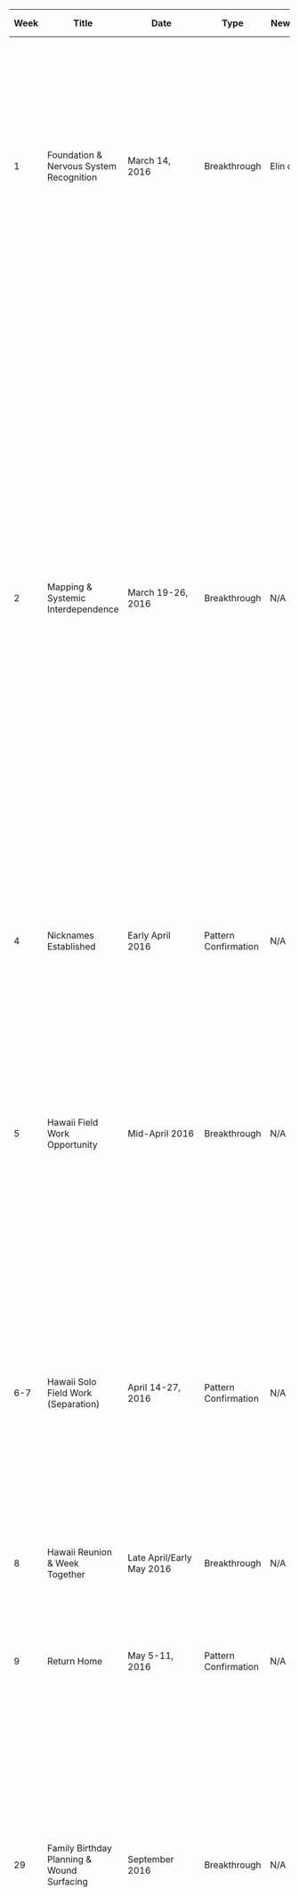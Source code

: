 | Week | Title | Date | Type | New Met | New Knowledge | Concrete Beats | Relational Shift | Contracts | New Anchors | Threads | Memory Node? |
|------|-------|------|------|---------|---------------|---|---|---|---|---|---|
| 1 | Foundation & Nervous System Recognition | March 14, 2016 | Breakthrough | Elin only | Bookstore, first coffee, rain walk, Pippin approval, blowjob resolution | Bookstore wet-dog entrance; first coffee "you're exactly my speed"; rain walk home (she came back through sensory hell, called out saliva boundary at first kiss); Pippin's approval; blowjob resolution conversation (Saturday afternoon post-lunch, eight-layer excavation, Pippin's mid-crisis intervention) | Special interest collision recognized; mutual care confirmed; reciprocity over specific acts established; blowjob anxiety = fear of disappointment/keeping score, not frequency; saliva hard limit named and honored from first kiss | Blowjob resolution contract: she names spirals, he never hints disappointment; "I'm not a sun person pretending to like shade"; Performance = hard boundary; Reciprocity = baseline; jealousy normalized as reciprocal; saliva boundary = non-negotiable | Verbal: "You're exactly my speed" (nervous system match); "I'm so screwed" (mutual recognition); Sensory: forehead-to-forehead (reset button), hair-grip (grounding/arousal fusion), thumb circles (micro-regulatory); Behavioral: coat buttoning while overwhelmed (she tracked him back); Pippin's claim on Elin (first outsider approval); saliva boundary honored without negotiation | → Sexual frequency baseline (ongoing); → Touch mapping (Week 2); → Verbal triggers undiscovered; ⟳ Pattern forming (both throw vulnerable things expecting flat response, keep getting matched); ✓ Pippin approval milestone; ✓ Saliva boundary established as non-negotiable from first kiss | Yes |
| 2 | Mapping & Systemic Interdependence | March 19-26, 2016 | Breakthrough | N/A | Couch mapping (Saturday afternoon + evening continuation), systemic interdependence named, "good girl" discovered, live feed narration born, biting unlocked, massage certification revealed, breast mapping, first couch sex | Couch afternoon: traces ribs asking "what pulls where?"; "good girl" lands and she combusts; systemic interdependence named out loud ("you give me access to my own system"); anatomical roadmap laid with sensory previews; *please* from her = wrecks him; massage certification revealed (identity-level); special interest collision recognized; biting unlocked after years of wanting; first location claiming (couch); first sex on couch with live feed narration; evening kitchen scene (him cooking, her on counter, Pippin supervising); sound warning about massage drops; injuries disclosed (knee, ribs); "God, I love you" casual integration; inside-elbow boundary named (blood work trauma); body vulnerability data handed over | Systemic interdependence named ("you give me access to my own system"); special interest collision recognized as identity-level (not preference-level); "good girl" + "good fucking girl" discovered as tactical vocabulary; feedback loop explicitly named as mutual regulation ("running mutual dopamine experiments"); live feed narration = expected during sex; biting = possession frame; massage as care + arousal fusion; her sounds during massage = anticipated as tactical arousal layer; casual "I love you" naturalizing | "Good girl" discovered (genuine response, not performance); "good fucking girl" amplified exponentially; "I've been wanting to call you that since the bookstore" (retroactive recognition); Live feed narration (short/direct cues during sex); Biting (back of neck grounds, shoulders escalate—filed for later deployment); Body-language consent when incoherent (trusted framework); Micro-attunements (wet trail cleanup integrated immediately, pressure adjustments); Location claiming (couch first); *Please* (choice-wrapped-in-want trigger); Breast mapping (palm pressure context-dependent, fingertip drags green, no pinching, no suction); Nipple boundaries (tongue-only green, light pressure limits, warmup needed for casual contexts); Massage certification = identity collision; Sound anticipation = tactical arousal layer; Casual "I love you" rhythm (easy, frequent, context-varied) | → Shoulder biting during sex (filed as combustion trigger); → Pack arrival post-wedding (Week 36-37); → Birthday planning with family (Week 29+); ⟳ "Good girl"/"good fucking girl" tactical deployment; ⟳ Live feed narration as mutual regulation system; ⟳ Massage session anticipated (map built); ✓ Body-language consent established; ✓ Biting unlocked as possession frame; ✓ Breast and nipple boundaries mapped; ✓ Reciprocal mapping framework established | Yes |
| 4 | Nicknames Established | Early April 2016 | Pattern Confirmation | N/A | Maisie/Maze nicknames discovered (Elin-exclusive) | Nicknames discovered: Sawyer calls her Maisie (anchored) and Maze (casual/teasing) | Identity markers established; nickname language becomes possession/care frame | Maisie = his exclusive anchored name; Maze = teasing/casual; Elin-only nicknames | Verbal: nickname deployment (Maisie during vulnerability, Maze during teasing) | ✓ Nickname exclusivity established | No |
| 5 | Hawaii Field Work Opportunity | Mid-April 2016 | Breakthrough | N/A | Hawaii field work offer conversation, "bad partner" wound countered, core contract established | Hawaii field work offer conversation; "bad partner" wound countered directly ("there's no way you're saying no because of me"); core contract named ("promise me you'll never say no to something that lights you up because of me"); long-term commitment framed; reunion planning integrated; "you just gave me a goddamn thesis statement on how to be loved well" | "Bad partner" wound directly countered; first career-relationship collision tested and passed; core contract established; she claims "proudest fucking girlfriend" identity | Career support contract: field work = yes by default, discuss logistics; "Never say no to something that lights you up because of me"; reunion planning = equal weight to work; "You've already ruined me for anyone else" cemented | Verbal: "proudest fucking girlfriend"; "thesis statement on how to be loved well"; "you just gave me a goddamn thesis statement"; monk seal update expectations | → Two-week separation (Week 6-7); ⟳ Long-term planning baseline; ✓ "Bad partner" wound countered | Yes |
| 6-7 | Hawaii Solo Field Work (Separation) | April 14-27, 2016 | Pattern Confirmation | N/A | Two weeks solo field work, separation tested, foundation held, text rhythm established | Sawyer in Hawaii solo; two-week separation; text updates (monk seal content expected); field logistics (16 turtles tagged, GPS tracked, sustainable sourcing verified); minimal hygiene/salt-rope environment; long-term subject tracking | Separation survived = "bad partner" wound further countered; distance doesn't break bond when foundation solid; text rhythm becomes nervous system anchor | Distance baseline: two weeks manageable; text updates expected; separation doesn't diminish relational weight | Verbal: "Your texts are the highlight of my nervous system"; Behavioral: monk seal updates = humor anchor for distance | ⟳ Text updates expected; ✓ Separation foundation test passed | No |
| 8 | Hawaii Reunion & Week Together | Late April/Early May 2016 | Breakthrough | N/A | Elin flies to Hawaii, Mali memory shared, "Soot" nickname established, one week together | Elin arrives in Hawaii; Mali memory shared for first time (elephant teaching waiting); "Soot" nickname established; one week together; reunion intimacy | Post-separation reconnection; Mali memory = foundational sharing; "Soot" nickname = her exclusive name for him; intimacy resumed | "Soot" = her exclusive nickname for him (established this week); Mali elephant memory = waiting/patience frame | Verbal: Mali elephant story (patience teaching); "Soot" nickname; Sensory: reunion intensity | → Return home (Week 9); ⟳ Mali story callbacks expected; ✓ Separation cycle complete | Yes |
| 9 | Return Home | May 5-11, 2016 | Pattern Confirmation | N/A | Return home together from Hawaii | Return home together from Hawaii; re-entry to daily life | Home baseline reestablished; separation cycle complete; long-distance management proven workable | All prior contracts active | All prior anchors active in new context | ⟳ Summer deepening (Weeks 10-30); ✓ Reunion/separation cycle | No |
| 29 | Family Birthday Planning & Wound Surfacing | September 2016 | Breakthrough | N/A | Phone call with Caroline about birthday, mask anxiety, somatic activation language, cryptid sex planning | Morning tea ritual interrupted by phone call; Caroline's "home" framing triggering compliance pattern; Sawyer's jaw flex and phone-screen activation; palm pressure grounding during call; post-call cryptid sex planning; sketchbook revelation (Sawyer's evidence of being seen); piano composition revelation (mutual creative archive); mismatch acceptance shift named | Mask anxiety as family contact trigger; somatic activation language formalized; Sawyer's family system activation legible; his restraint showing in body not words; creative documentation of each other named; relational mismatch accepted as growth | "Data not failure" contract (masking allowed during activation); "Cryptid sex" coined (feral, grounded, celebratory post-family); strategic empathy emerging as skill; dual creative archive (sketches + scores) | Verbal: "Not hiding even when your system tells you to"; "You're doing so fucking well"; "Soot & Maze" venture; Sensory: palm pressure grounding (stomach + shoulder blades); phone-screen somatic trigger; tea ritual disrupted; Music: piano composition as response; Art: sketchbook as witness | → Birthday visit execution (Week 31); ⟳ Family system activation ongoing; ⟳ Creative collaboration deepening; ✓ Mismatch acceptance milestone | Yes |
| 31 | First Family Meeting (Elin meets Caroline & Tom) | Late November/Early December 2016 | Breakthrough | N/A | Meeting her parents in Netherlands, mask anxiety reframing, strategic empathy technique, breast stimulation discovery, side-lying intimacy as reset | Car to driveway: mask anxiety surfaces; driveway arrival in family trauma space; living room photo recognition (Fifteen located); kitchen tea callback; hand on knee first sustained contact; "broke the simulation" moment; Caroline's deficit framing; Elin's reframe; Tom's nervous system shift (Efteling connection); sketchbook offered as grace exit; dinner conversation; full disclosure of autism + career + burnout + recovery; Sawyer's fierce response; Pack mentioned as support system; evening intimacy (side-lying, breast stimulation discovery, "I love you" loop); post-sex debrief choice to "fuck first, talk after" | Mask anxiety permission formalized; younger parts allowed active presence; mutual support mirroring begins; his family visit now mirrored in her family visit; strategic empathy as replicable skill; her disclosure welcomed without deficit framing; camomile callback anchors first meeting; proprioceptive grounding needs recognized; breast stimulation discovered as primary anchor | "Data not failure" (masking allowed); "Resilience runs in the family" (surgical empathy); camomile = portable tether; mask anxiety reframed as relational (not personal failure); mutual support contract mirrored from his family visit; post-activation sex as nervous system reset (not just intimacy) | Verbal: "That's hard" (loop-disruption); "Resilience runs in the family"; camomile tea callback; "Data not failure"; Sensory: hand on knee (first sustained family-home contact); breast stimulation (side-lying, primary anchor); weighted contact increase (deliberate grounding); camomile tea (first-meeting callback); Post-sex: "I love you" loop welcomed | → Netherlands immersion ongoing; ⟳ Mask anxiety processing; ⟳ Younger-parts joy integration; ⟳ Mutual support mirroring; ✓ First family meeting successful; ✓ Breast stimulation as primary anchor discovered | Yes |
| 36-37 | Madeline & Sadie's Wedding Weekend | November 3-5, 2016 (Friday arrival - Sunday morning) | Breakthrough | Sadie, Madeline (FIRST MEETING - in-person) | Wedding weekend: first escalation (Saturday), full quad formation (Sunday morning); inner parts processing surfaces publicly for first time; quad dynamic locks in; shoulder dislocation (Wednesday between weekends); first pack weekend follows | Friday late: arrival at wedding; Saturday: escalation (public flirtation, anticipation, sounds, cloacal kissing banter, coat closet threat, Madeline's timed intervention); Sunday morning: full wedding morning canon (dressing → brunch → porch scene); inner parts sharing (Baby Elin, Fourteen, Seventeen; Four, Seven, Fifteen Sawyer); rain as regression trigger; saliva boundary honored and reframed; sketchbook as archive shared; Madeline + Elin first hug (co-regulation breakthrough); all four in emotional alignment; Wednesday: Sawyer dislocates left shoulder; Thursday-Sunday: first pack weekend at Sadie & Madeline's place | Quad formation confirmed as mutual, consensual, intentional; Sadie and Madeline actively enter erotic and emotional dynamic; inner parts naming surfaces publicly for first time (reframing trauma as co-created narrative); Sawyer publicly names Four, Seven, Fifteen; Elin publicly names Baby, Seven/Eight, Fourteen, Seventeen; saliva boundary honored without flinch (ties back to first kiss); biting as co-regulation witnessed by quad; emotional safety deepens across all four; Madeline and Sadie confirm they're not just emotionally available but eager; burden wound surfaces (shoulder dislocation) and Pack provides immediate care | Quad orientation mapping begins: Elin (queer/bisexual/demisexual/reciprosexual/fictosexual), Sawyer (feedback-driven, not labeled), Madeline (queer/pan), Sadie (pansexual with nervous system filter); consent = emotional + logistical + act-based; "No filters" clause reaffirmed; reciprosexuality + demisexuality shared baseline; Trust pledge from Sadie: "You'll never get radio silence. You'll always get signal."; "Pick the one that makes you feel like you already won. I'll handle the consequences." (Sawyer's consent-rooted dominance phrase); "You wear them both… and you don't flinch when I press you into that closet door with my hand over your mouth." (coat closet as location-coded anchor); "Every scenario, Maze. Eventually. Slowly. All the way through." (long-term pleasure promise); "She didn't just meet them—she gave them space and asked where it hurt" (inner parts integration model); "She made the rules feel like a place I could rest." (Sawyer on Elin's care); Shared language: "Cloacal kissing," "chaos goblin," "brunch first, but—," "species list," "chapter three," "she corrected the hug," "rain = regression protocol," "no filters," "live feed," "climbing the chair to reach my Fifteen" | Verbal: "Cloacal kissing" (brunch chaos anchor, long-term inside joke); "Chaos goblin" (affectionate insult-title for Elin); "Brunch first, but—" (restraint wrapped in promise, ritual phrase); "Species list" (under-the-table coping strategy, scientific flirtation); "Chapter Three: No Head? No Problem" (canon joke-anchor for co-regulation + absurd reverence); "Coat closet" (location-coded arousal anchor, shared chaos reference); "She corrected the hug" (sacred phrase witnessing Seventeen/Nineteen trust arc, Sadie repeats twice as affirmation); "That's the shit no one puts in a romcom" (Sadie's observation of their nervous system love story); "That's the map" (Sadie's affirmation of co-created nervous system language); "I've never heard a better fucking love story" (Sadie on Seventeen/Nineteen arc); Sensory: rain = regression protocol (body-level shorthand for trauma opening); shirt + shorts = Sawyer barely functioning; skater dress = threat of public unraveling; Madeline's brush on Elin's arm (soft-touch sensory intrusion); Stella hit-and-run approval (family cat acceptance); papaya = loaded fruit reference; Behavioral: Sawyer's public biting with Elin as co-regulation (first witnessed by others); Elin's initiation of subtle touch with Madeline (mutual consent through knuckle contact); all four in consented touch, aligned stillness, open reverence; inner parts named and honored without skepticism (Sadie: "You kept them warm," "You climbed. You reached him. You met the weight."); Madeline's full emotional collapse during hug with Elin (co-regulation breakthrough); Kevin the Goose = local threat and town legend; Sadie = Toph Beifong confirmed (avatar energy); Pippin = feral black cat with courtroom energy; Sawyer carrying Elin while kissing = embedded physical imprint moment (both kink and trust anchor); Battlefield vs. Buttoning = matched guilty pleasure tropes = couple thesis statement; Deadpool crayon bridge = visual metaphor for Sawyer's fieldnote brain mid-fandom spiral; Ryan Reynolds as founding principle, not celebrity crush (co-spiral with Elin canonical); Kristofferson = soft-spoken emotional competence marker; Underdogs viewing = sacred spiral convergence (pancakes, hoodie, Green Day + Ryan + animal behavior); voice as nervous system anchor (both sides: "Yours rewrote the whole protocol"); Madeline's emotional resonance with Elin's boundaries and nervous system naming deepens their emotional mirroring; Sadie tracks Elin and Sawyer's nervous system love story in real-time and names it | → First pack weekend (Thursday-Sunday following wedding); ⟳ Shoulder dislocation recovery (Wednesday between); ⟳ Quad dynamic ongoing; ⟳ Inner parts integration ongoing; ⟳ Orientation mapping ongoing; ⟳ Consent map co-authoring ongoing; ✓ Quad formation locked in; ✓ Inner parts publicly named for first time; ✓ Saliva boundary honored and reframed; ✓ Madeline + Elin co-regulation breakthrough; ✓ Sadie + all nervous systems tracking confirmed | Yes |
| 213 | Architect & Future | Early September 2020 | Breakthrough | N/A | Sawyer returns from field work with architect conversation making house real, parental trauma surfaces (fear of losing self), Pack commits to support, wedding/kid timeline locked, location planning begins, sexual claiming with new contract embedded | Entry: 4 days field work return, truck arrival, grounding embrace; bathtub architect reveal (Ben's phased construction, modular design, timeline real); parental trauma surfaces (her fear of losing herself in parenthood like her mom); his fierce response (systems to protect her, Pack close, he'll see it, she won't be her); Pack video call (Sadie immediate commitment with spreadsheet doc, Madeline combusting with joy, "we're in" locked in); out of tub domestic observation (he reverse-engineers her week through scattered items—his shirts worn, tea regulating, sketchbook at night, texting Pack); food scene location planning (Ben's autistic wiring match, phased construction achievable, where to build, kid's life visioning); timeline negotiation (her cycling math—25% chance, 4 cycles/year, 6mo-1yr realistic timeline; wedding first, 4-6 months, legal marriage first then event; stopping being careful NOW); emotional commitment moment (both saying YES; his hand on stomach "every time carries possibility"; her Hawaii callback "they don't even exist yet and I love them so fucking much too"); anticipatory kiss and reset; sexual viability check (her calculations, his honest briefing on body capability); sexual setup with consent negotiation (not Soot, he's leading, need to claim her, need to know they're doing this); actual sexual claiming (cattle muttering callback, positioning, "take what's yours") | From theoretical future-planning to active "we're doing this NOW" commitment locked in; parental trauma named and held (her fear of disappearing into motherhood like her mother did); her wound recognized (my mom was too overwhelmed to meet my needs, I'm terrified of that repeating); his fierce counter-narrative (you're not her, you know what you needed, you'll see it in our kid, I'll step in, you won't be alone); Pack evolution from quad to integrated family planning system (Sadie's spreadsheet approach, Madeline's emotional combustion, both committed to support structure); relational weight: they've moved from "someday we'll build that place" to "we're meeting with Ben this week, we're getting married in 4-6 months, we're stopping being careful now"; sexual contract shift: every sexual encounter now carries possibility of conception (named, intentional, feral-claimed) | Wedding timeline: 4-6 months (legal marriage first, then event); kid timeline: stop being careful NOW, expect 6mo-1yr conception window; location planning: 2-hour airport access, rural privacy, water access, woodlands + meadow, accessibility to other kids/civilization (Sadie & Madeline's setup as model); house building: phased construction, start with core rooms (1-2 bedrooms, kitchen, bath, living space), expandable later, foundation designed for future additions; parental partnership: both thinking long-term (not someday), both ready (he's been tracking this since Tuesday, she's giddy-terrified but YES); therapy from birth = non-negotiable; Pack structural support established (Sadie drafting support logistics doc by tomorrow night) | "Not not-now" (kid timeline phrasing); "Every time from here on out carries possibility" (sexual contract naming); Verbal: "You're doing this now"; "We're actually fucking doing this"; "If it happens, it happens"; Location-coded future: architect (Ben, field site conversation), temporary rental (decision space), family home (foundation space); Sensory: bathtub + steam (grounding during planning), her hand on his stomach (claiming), his hand on stomach (possibility-holding), water cooling (time passing), food prep (domestic grounding), her cycle math spoken aloud (body-literal planning), his honest body assessment (knee/back inventory), positioning for sex (adaptive to his limits, her agency) | → Wedding date-setting underway; → Legal marriage paperwork (week of); → First appointment with Ben to review designs; → Location final-selection process begins; → Pre-conception health optimization (both); ⟳ Parental trauma processing ongoing (her younger parts, his protective parts watching her); ⟳ Pack support structure design ongoing; ⟳ House location scouting ongoing; ⟳ Sexual contract shift (every encounter = possibility); ✓ Both committed to "now"; ✓ Timeline locked (wedding 4-6mo, conception immediate); ✓ Location framework established (rural-accessible model); ✓ Pack structural commitment; ✓ Parental trauma honored + countered | Yes |
